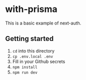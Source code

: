 # with-prisma
This is a basic example of next-auth.

## Getting started
1. `cd` into this directory
2. `cp .env.local .env`
3. Fill in your Github secrets
4. `npm install`
6. `npm run dev`  